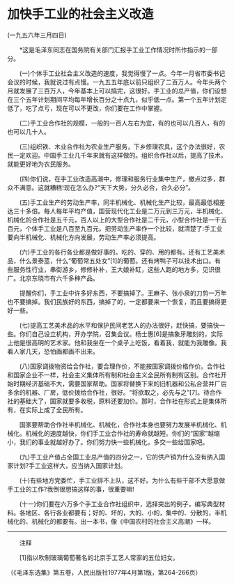 # 加快手工业的社会主义改造  
(一九五六年三月四日)  
  
　　*这是毛泽东同志在国务院有关部门汇报手工业工作情况时所作指示的一部分。   
  
　　(一)个体手工业社会主义改造的速度，我觉得慢了一点。今年一月省市委书记会议的时候，我就说过有点慢。一九五五年底以前只组织了二百万人。今年头两个月就发展了三百万人，今年基本上可以搞完，这很好。手工业的总产值，你们设想在三个五年计划期间平均每年增长百分之十点九，似乎低一点。第一个五年计划定低了，吃了点亏，现在可以不更改，你们要在工作中掌握。   
  
　　(二)手工业合作社的规模，一般的一百人左右为宜，有的也可以几百人，有的也可以几十人。   
  
　　(三)组织铁、木业合作社为农业生产服务，下乡修理农具，这个办法很好，农民一定欢迎。中国手工业几千年来就有这样做的。组织合作社以后，提高了技术，就能更好地为农民服务。   
  
　　(四)你们说，在手工业改造高潮中，修理和服务行业集中生产，撤点过多，群众不满意。这就糟糕!现在怎么办?“天下大势，分久必合，合久必分”。   
  
　　(五)手工业生产的劳动生产率，同半机械化、机械化生产比较，最高最低相差达三十多倍。每人每年平均产值，国营现代化工业是二万元到三万元，半机械化、机械化的合作社是五千元，百人以上的大型合作社是二千元，小型合作社是一千五百元，个体手工业是八百至九百元。把劳动生产率作一个比较，就清楚了:手工业要向半机械化、机械化方向发展，劳动生产率必须提高。   
  
　　(六)手工业的各行各业都是做好事的。吃的、穿的、用的都有。还有工艺美术品，什么景泰蓝，什么“葡萄常五处女”[1]的葡萄。还有烤鸭子可以技术出口。有些服务性行业，串街游乡，修修补补，王大娘补缸，这些人跑的地方多，见识很广。北京东晓市有六千多种产品。   
  
　　提醒你们，手工业中许多好东西，不要搞掉了。王麻子、张小泉的刀剪一万年也不要搞掉。我们民族好的东西，搞掉了的，一定都要来一个恢复，而且要搞得更好一些。   
  
　　(七)提高工艺美术品的水平和保护民间老艺人的办法很好，赶快搞，要搞快一些。你们自己设立机构，开办学院，召集会议。杨士惠[6]是搞象牙雕刻的，实际上他是很高明的艺术家。他和我坐在一个桌子上吃饭，看着我，就能为我雕像。我看人家几天，恐怕画都画不出来。   
  
　　(八)国家调拨物资给合作社，要合理作价，不能按国家调拨价格作价。合作社和国家企业不一样，社会主义集体所有制和社会主义全民所有制有区别。合作社开始时期经济基础不大，需要国家帮助。国家将替换下来的旧机器和公私合营并厂后多余的机器、厂房，低价拨给合作社，很好。“将欲取之，必先与之”[7]。待合作社的基础大了，国家就要多收税，原料还要加价。那时，合作社在形式上是集体所有，在实际上成了全民所有。   
  
　　国家要帮助合作社半机械化、机械化，合作社本身也要努力发展半机械化、机械化。机械化的速度越快，你们手工业合作社的寿命就越短。你们的“国家”越缩小，我们的事业就越好办了。你们努力快一些机械化，多交一些给国家吧。   
  
　　(九)手工业产值占全国工业总产值的四分之一，它的供产销为什么没有纳入国家计划?手工业这样大，应当纳入国家计划。   
  
　　(十)有些地方党委忙，手工业排不上队，这不好。为什么有些干部不大愿意做手工业的工作?我倒很想搞这样的事，很重要嘛!   
  
　　(十一)你们要在六万多个手工业合作社组织中，选择突出的例子，编写典型材料。各地区、各行各业都要有；好的、坏的，大的、小的，集中的、分散的，半机械化的、机械化的都要有。出一本书，像《中国农村的社会主义高潮》一样。   
  
----------------  
　　注释   
  
　　[1]指以吹制玻璃葡萄著名的北京手工艺人常家的五位妇女。   
  
（《毛泽东选集》第五卷，人民出版社1977年4月第1版，第264-266页）   
  
  
   
  
　　   
  
  